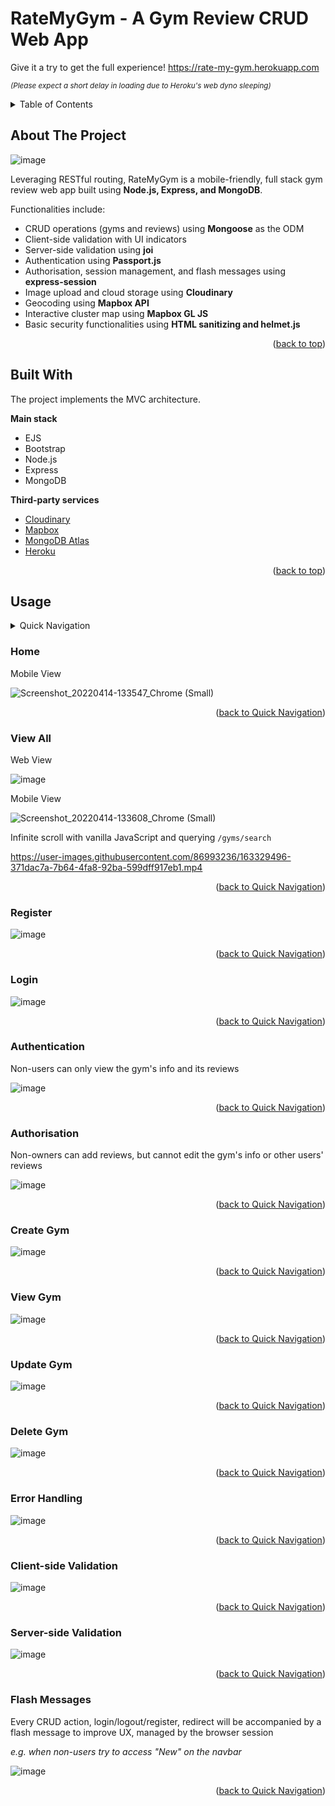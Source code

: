 # RateMyGym - A Gym Review CRUD Web App

Give it a try to get the full experience! https://rate-my-gym.herokuapp.com 

<sup>*(Please expect a short delay in loading due to Heroku's web dyno sleeping)*</sup>

<!-- TABLE OF CONTENTS -->
<details>
  <summary>Table of Contents</summary>
  <ol>
    <li><a href="#about-the-project">About The Project</a></li>
    <li><a href="#built-with">Built With</a></li>
    <li><a href="#usage">Usage</a></li>
    <li><a href="#acknowledgments">Acknowledgments</a></li>
  </ol>
</details>

<!-- ABOUT -->
## About The Project

![image](https://user-images.githubusercontent.com/86993236/163321762-f81c9741-3e66-4261-996b-ed9d26ef734d.png)

Leveraging RESTful routing, RateMyGym is a mobile-friendly, full stack gym review web app built using **Node.js, Express, and MongoDB**. 

Functionalities include: 
* CRUD operations (gyms and reviews) using **Mongoose** as the ODM
* Client-side validation with UI indicators
* Server-side validation using **joi**
* Authentication using **Passport.js**
* Authorisation, session management, and flash messages using **express-session**
* Image upload and cloud storage using **Cloudinary**
* Geocoding using **Mapbox API**
* Interactive cluster map using **Mapbox GL JS**
* Basic security functionalities using **HTML sanitizing and helmet.js**

<p align="right">(<a href="#top">back to top</a>)</p>

<!-- BUILT WITH -->
## Built With

The project implements the MVC architecture.

**Main stack**
* EJS
* Bootstrap
* Node.js
* Express
* MongoDB

**Third-party services**
* [Cloudinary](https://cloudinary.com/)
* [Mapbox](https://www.mapbox.com/)
* [MongoDB Atlas](https://www.mongodb.com/cloud)
* [Heroku](https://dashboard.heroku.com/)

<p align="right">(<a href="#top">back to top</a>)</p>


<!-- USAGE -->
## Usage
<details>
  <summary>Quick Navigation</summary>
  <ol>
    <li><a href="#home">Home</a></li>
    <li><a href="#view-all">View All</a></li>
    <li><a href="#register">Register</a></li>
    <li><a href="#login">Login</a></li>
    <li><a href="#authentication">Authentication</a></li>
    <li><a href="#authorisation">Authorisation</a></li>
    <li><a href="#create-gym">Create Gyn</a></li>
    <li><a href="#view-gym">View Gym</a></li>
    <li><a href="#update-gym">Update Gym</a></li>
    <li><a href="#delete-gym">Delete Gym</a></li>
    <li><a href="#error-handling">Error Handling</a></li>
    <li><a href="#client-side-validation">Client-side Validation</a></li>
    <li><a href="#server-side-validation">Server-side Validation</a></li>
    <li><a href="#flash-messages">Flash Messages</a></li>
  </ol>
</details>

### Home
Mobile View

![Screenshot_20220414-133547_Chrome (Small)](https://user-images.githubusercontent.com/86993236/163325396-2268ee8f-b0c3-4c24-8f62-f2410a41d159.jpg)

<p align="right">(<a href="#usage">back to Quick Navigation</a>)</p>


### View All

Web View

![image](https://user-images.githubusercontent.com/86993236/163325692-887d7d1a-5c56-4d4a-bc66-230fcb684faa.png)

Mobile View

![Screenshot_20220414-133608_Chrome (Small)](https://user-images.githubusercontent.com/86993236/163325722-e836cd2f-4900-4de0-8ef1-afa0758792d1.jpg)

Infinite scroll with vanilla JavaScript and querying ``/gyms/search``

https://user-images.githubusercontent.com/86993236/163329496-371dac7a-7b64-4fa8-92ba-599dff917eb1.mp4

<p align="right">(<a href="#usage">back to Quick Navigation</a>)</p>


### Register

![image](https://user-images.githubusercontent.com/86993236/163326657-3f07bfaf-7a57-435b-bb6f-dc5e52ef00cf.png)

<p align="right">(<a href="#usage">back to Quick Navigation</a>)</p>


### Login

![image](https://user-images.githubusercontent.com/86993236/163326682-eaf9648f-6716-4894-9e4c-3e8d6cb2d2f2.png)

<p align="right">(<a href="#usage">back to Quick Navigation</a>)</p>


### Authentication

Non-users can only view the gym's info and its reviews

![image](https://user-images.githubusercontent.com/86993236/163327721-5d09ed5f-2ab2-4011-86e2-a876ec7bc0de.png)

<p align="right">(<a href="#usage">back to Quick Navigation</a>)</p>


### Authorisation

Non-owners can add reviews, but cannot edit the gym's info or other users' reviews

![image](https://user-images.githubusercontent.com/86993236/163328137-9eb5bc54-098b-480f-88ef-20be9fbac3a1.png)

<p align="right">(<a href="#usage">back to Quick Navigation</a>)</p>


### Create Gym

![image](https://user-images.githubusercontent.com/86993236/163326425-d74963cf-ad01-4204-a94a-e358a40d9b37.png)

<p align="right">(<a href="#usage">back to Quick Navigation</a>)</p>


### View Gym

![image](https://user-images.githubusercontent.com/86993236/163326162-e893c035-a17c-485a-96b8-b053bb44a540.png)

<p align="right">(<a href="#usage">back to Quick Navigation</a>)</p>


### Update Gym

![image](https://user-images.githubusercontent.com/86993236/163326507-21f43ad6-4b9c-4c33-a8d3-79c61d3ba75e.png)

<p align="right">(<a href="#usage">back to Quick Navigation</a>)</p>


### Delete Gym

![image](https://user-images.githubusercontent.com/86993236/163326558-d549679c-2377-490b-933b-8557b2681684.png)

<p align="right">(<a href="#usage">back to Quick Navigation</a>)</p>


### Error Handling

![image](https://user-images.githubusercontent.com/86993236/163326915-e06cc64d-0d67-4fc7-9ccf-b6880da121b5.png)

<p align="right">(<a href="#usage">back to Quick Navigation</a>)</p>


### Client-side Validation

![image](https://user-images.githubusercontent.com/86993236/163328299-c8339917-2cbf-4ec9-b64e-8e5769e1b43b.png)

<p align="right">(<a href="#usage">back to Quick Navigation</a>)</p>


### Server-side Validation

![image](https://user-images.githubusercontent.com/86993236/163327553-eebe73ef-dc4d-45df-8bbd-1c48e9e44529.png)

<p align="right">(<a href="#usage">back to Quick Navigation</a>)</p>

### Flash Messages

Every CRUD action, login/logout/register, redirect will be accompanied by a flash message to improve UX, managed by the browser session

*e.g. when non-users try to access "New" on the navbar*

![image](https://user-images.githubusercontent.com/86993236/163330978-06e9a21d-7699-474d-aee3-0a02dadf8572.png)

<p align="right">(<a href="#usage">back to Quick Navigation</a>)</p>



